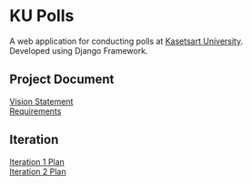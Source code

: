 # KU Polls

A web application for conducting polls at [Kasetsart University](http://ku.ac.th).    
Developed using Django Framework.

## Project Document
[Vision Statement](../../wiki/Vision%20Statement)       
[Requirements](../../wiki/Requirement) 

## Iteration        
[Iteration 1 Plan](../../wiki/Iteration%201%20Plan)        
[Iteration 2 Plan](../../wiki/Iteration%202%20Plan)      
